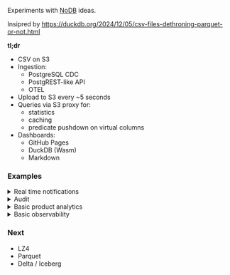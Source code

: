Experiments with [NoDB](https://stratos.seas.harvard.edu/sites/scholar.harvard.edu/files/stratos/files/nodb-cacm.pdf) ideas.

Insipred by https://duckdb.org/2024/12/05/csv-files-dethroning-parquet-or-not.html

**tl;dr**
- CSV on S3
- Ingestion:
  - PostgreSQL CDC
  - PostgREST-like API
  - OTEL
- Upload to S3 every ~5 seconds
- Queries via S3 proxy for:
  - statistics
  - caching
  - predicate pushdown on virtual columns
- Dashboards:
  - GitHub Pages
  - DuckDB (Wasm)
  - Markdown

### Examples

<details>
<summary>Real time notifications</summary>

---

Demo: ...

Tools: PostgreSQL CDC, WebSockets, and push notifications

---

</details>

<details>
<summary>Audit</summary>

---

Demo: ...

Tools: PostgreSQL CDC, S3

---

</details>

<details>
<summary>Basic product analytics</summary>

---

Demo: ...

Tools: PostgreSQL CDC, custom ingestion, DuckDB, and Markdown

---

</details>

<details>
<summary>Basic observability</summary>

---

Demo: ...

Tools: Telemetry, DuckDB, and Markdown

---

</details>

### Next

- LZ4
- Parquet
- Delta / Iceberg
